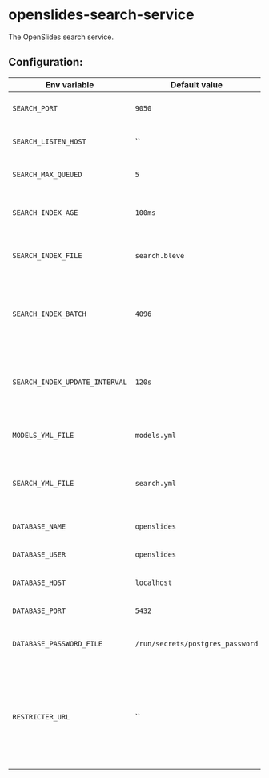 # openslides-search-service

The OpenSlides search service.

## Configuration:


| Env variable                    | Default value              | Meaning |
| ------------------------------- | -------------------------- | ------- |
| `SEARCH_PORT`                   | `9050`                     | Port the service listens on.    |
| `SEARCH_LISTEN_HOST`            | ``                         | Host the service is bound to.   |
| `SEARCH_MAX_QUEUED`             | `5`                        | Number of waiting queries.      |
| `SEARCH_INDEX_AGE`              | `100ms`                    | Accepted age of internal index. |
| `SEARCH_INDEX_FILE`             | `search.bleve`             | Filename of the internal index. |
| `SEARCH_INDEX_BATCH`            | `4096`                     | Batch size of the index when its build or re-generated. |
| `SEARCH_INDEX_UPDATE_INTERVAL`  | `120s`                     | Poll intervall to update the index without queries. |
| `MODELS_YML_FILE`               | `models.yml`               | File path of the used models. |
| `SEARCH_YML_FILE`               | `search.yml`               | Fields of the models to be searched. |
| `DATABASE_NAME`                 | `openslides`               | Name of the database. |
| `DATABASE_USER`                 | `openslides`               | Database user. |
| `DATABASE_HOST`                 | `localhost`                | Host of the database. |
| `DATABASE_PORT`                 | `5432`                     | Port of the database. |
| `DATABASE_PASSWORD_FILE`        | `/run/secrets/postgres_password` | Password file of the database user. |
| `RESTRICTER_URL`                | ``                         | URL to use the restricter from the auto-update-service to filter the query results.|
